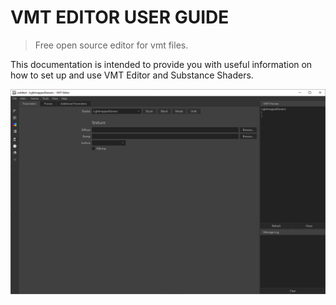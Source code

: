 # VMT EDITOR USER GUIDE

> Free open source editor for vmt files.

This documentation is intended to provide you with useful information on how to set up and use VMT Editor and Substance Shaders.

![](images/vmt-01.png)
 

